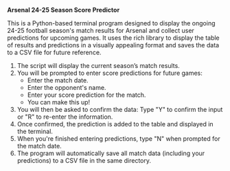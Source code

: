 **Arsenal 24-25 Season Score Predictor**

This is a Python-based terminal program designed to display the ongoing 24-25 football season's match results for Arsenal and collect user predictions for upcoming games. It uses the rich library to display the table of results and predictions in a visually appealing format and saves the data to a CSV file for future reference.

1. The script will display the current season’s match results.
2. You will be prompted to enter score predictions for future games:
    - Enter the match date.
    - Enter the opponent's name.
    - Enter your score prediction for the match.
    - You can make this up!
3. You will then be asked to confirm the data: Type "Y" to confirm the input or "R" to re-enter the information.
4. Once confirmed, the prediction is added to the table and displayed in the terminal.
5. When you're finished entering predictions, type "N" when prompted for the match date.
6. The program will automatically save all match data (including your predictions) to a CSV file in the same directory.
